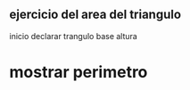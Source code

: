 ## ejercicio del area del triangulo
inicio
declarar trangulo
         base
         altura
# mostrar perimetro
### 

